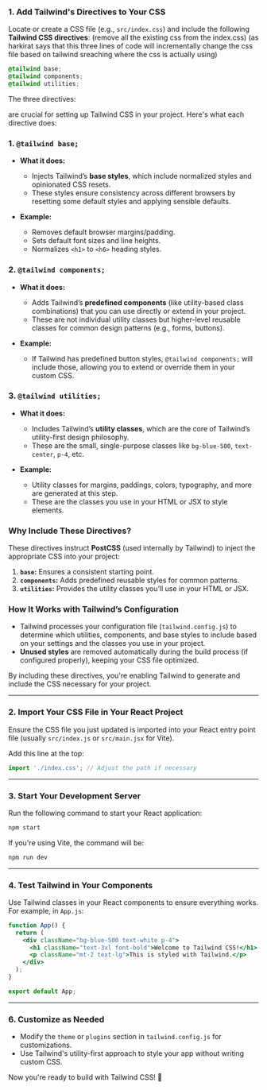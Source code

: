 ### **1. Add Tailwind's Directives to Your CSS**
Locate or create a CSS file (e.g., `src/index.css`) and include the following **Tailwind CSS directives**: (remove all the existing css from the index.css) (as harkirat says that this three lines of code will incrementally change the css file based on tailwind sreaching where the css is actually using)

```css
@tailwind base;
@tailwind components;
@tailwind utilities;
```

The three directives:

are crucial for setting up Tailwind CSS in your project. Here's what each directive does:


### **1. `@tailwind base;`**
- **What it does:** 
  - Injects Tailwind’s **base styles**, which include normalized styles and opinionated CSS resets.
  - These styles ensure consistency across different browsers by resetting some default styles and applying sensible defaults.
  
- **Example:**
  - Removes default browser margins/padding.
  - Sets default font sizes and line heights.
  - Normalizes `<h1>` to `<h6>` heading styles.

### **2. `@tailwind components;`**
- **What it does:** 
  - Adds Tailwind’s **predefined components** (like utility-based class combinations) that you can use directly or extend in your project.
  - These are not individual utility classes but higher-level reusable classes for common design patterns (e.g., forms, buttons).

- **Example:**
  - If Tailwind has predefined button styles, `@tailwind components;` will include those, allowing you to extend or override them in your custom CSS.


### **3. `@tailwind utilities;`**
- **What it does:**
  - Includes Tailwind’s **utility classes**, which are the core of Tailwind’s utility-first design philosophy.
  - These are the small, single-purpose classes like `bg-blue-500`, `text-center`, `p-4`, etc.

- **Example:**
  - Utility classes for margins, paddings, colors, typography, and more are generated at this step.
  - These are the classes you use in your HTML or JSX to style elements.


### **Why Include These Directives?**
These directives instruct **PostCSS** (used internally by Tailwind) to inject the appropriate CSS into your project:

1. **`base`:** Ensures a consistent starting point.
2. **`components`:** Adds predefined reusable styles for common patterns.
3. **`utilities`:** Provides the utility classes you’ll use in your HTML or JSX.


### **How It Works with Tailwind’s Configuration**
- Tailwind processes your configuration file (`tailwind.config.js`) to determine which utilities, components, and base styles to include based on your settings and the classes you use in your project.
- **Unused styles** are removed automatically during the build process (if configured properly), keeping your CSS file optimized.

By including these directives, you're enabling Tailwind to generate and include the CSS necessary for your project.



---

### **2. Import Your CSS File in Your React Project**
Ensure the CSS file you just updated is imported into your React entry point file (usually `src/index.js` or `src/main.jsx` for Vite). 

Add this line at the top:

```javascript
import './index.css'; // Adjust the path if necessary
```

---

### **3. Start Your Development Server**
Run the following command to start your React application:

```bash
npm start
```

If you're using Vite, the command will be:

```bash
npm run dev
```

---

### **4. Test Tailwind in Your Components**
Use Tailwind classes in your React components to ensure everything works. For example, in `App.js`:

```jsx
function App() {
  return (
    <div className="bg-blue-500 text-white p-4">
      <h1 className="text-3xl font-bold">Welcome to Tailwind CSS!</h1>
      <p className="mt-2 text-lg">This is styled with Tailwind.</p>
    </div>
  );
}

export default App;
```

---

### **6. Customize as Needed**
- Modify the `theme` or `plugins` section in `tailwind.config.js` for customizations.
- Use Tailwind's utility-first approach to style your app without writing custom CSS.

Now you're ready to build with Tailwind CSS! 🎉
